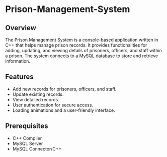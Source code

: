 # Prison-Management-System

## Overview

The Prison Management System is a console-based application written in C++ that helps manage prison records. It provides functionalities for adding, updating, and viewing details of prisoners, officers, and staff within a prison. The system connects to a MySQL database to store and retrieve information.

## Features

- Add new records for prisoners, officers, and staff.
- Update existing records.
- View detailed records.
- User authentication for secure access.
- Loading animations and a user-friendly interface.

## Prerequisites

- C++ Compiler
- MySQL Server
- MySQL Connector/C++
